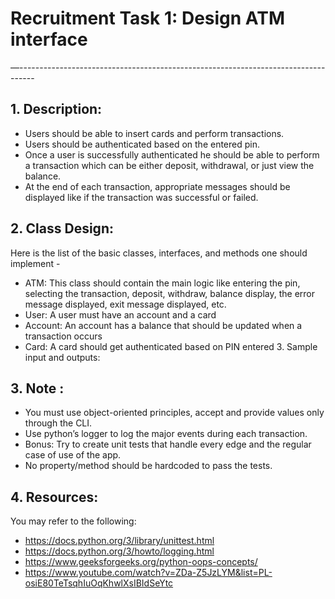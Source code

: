 # Recruitment Task 1: Design ATM interface

—----------------------------------------------------------------------------------
## 1. Description:
* Users should be able to insert cards and perform transactions. 
* Users should be authenticated based on the entered pin. 
* Once a user is successfully authenticated he should be able to perform a transaction which can be either deposit, withdrawal, or just view the balance. 
* At the end of each transaction, appropriate messages should be displayed like if the transaction was successful or failed. 

## 2. Class Design:
 Here is the list of the basic classes, interfaces, and methods one should implement - 
* ATM: This class should contain the main logic like entering the pin, selecting the transaction, deposit, withdraw, balance display, the error message displayed, exit message displayed, etc.
* User: A user must have an account and a card 
* Account: An account has a balance that should be updated when a transaction occurs 
* Card: A card should get authenticated based on PIN entered 3. Sample input and outputs:

## 3. Note :
* You must use object-oriented principles, accept and provide values only through the CLI.
* Use python’s logger to log the major events during each transaction.
* Bonus: Try to create unit tests that handle every edge and the regular case of use of the app.
* No property/method should be hardcoded to pass the tests.

## 4. Resources:
You may refer to the following:
* https://docs.python.org/3/library/unittest.html
* https://docs.python.org/3/howto/logging.html
* https://www.geeksforgeeks.org/python-oops-concepts/
* https://www.youtube.com/watch?v=ZDa-Z5JzLYM&list=PL-osiE80TeTsqhIuOqKhwlXsIBIdSeYtc
